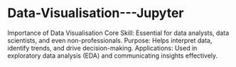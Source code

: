 # Data-Visualisation---Jupyter
Importance of Data Visualisation Core Skill: Essential for data analysts, data scientists, and even non-professionals. Purpose: Helps interpret data, identify trends, and drive decision-making. Applications: Used in exploratory data analysis (EDA) and communicating insights effectively.
